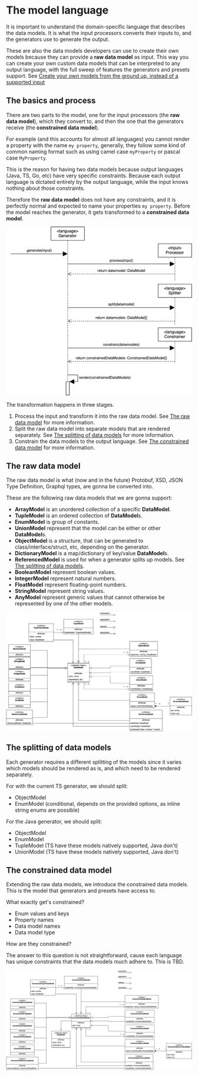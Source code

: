 # The model language

It is important to understand the domain-specific language that describes the data models. It is what the input processors converts their inputs to, and the generators use to generate the output.

These are also the data models developers can use to create their own models because they can provide a **raw data model** as input. This way you can create your own custom data models that can be interpreted to any output language, with the full sweep of features the generators and presets support. See [Create your own models from the ground up, instead of a supported input](./advanced#create-your-own-models-from-the-ground-up-instead-of-a-supported-input)

## The basics and process

There are two parts to the model, one for the input processors (the **raw data model**), which they convert to, and then the one that the generators receive (the **constrained data model**).

For example (and this accounts for almost all languages) you cannot render a property with the name `my property`, generally, they follow some kind of common naming format such as using camel case `myProperty` or pascal case `MyProperty`.

This is the reason for having two data models because output languages (Java, TS, Go, etc) have very specific constraints. Because each output language is dictated entirely by the output language, while the input knows nothing about those constraints.

Therefore the **raw data model** does not have any constraints, and it is perfectly normal and expected to name your properties `my property`. Before the model reaches the generator, it gets transformed to a **constrained data model**.

<p align="center">
  <img src="./img/RenderingProcess.png" />
</p>

The transformation happens in three stages. 

1. Process the input and transform it into the raw data model. See [The raw data model](#the-raw-data-model) for more information.
2. Split the raw data model into separate models that are rendered separately. See [The splitting of data models](#The-splitting-of-data-models) for more information. 
3. Constrain the data models to the output language. See [The constrained data model](#the-constrained-data-model) for more information.

## The raw data model
The raw data model is what (now and in the future) Protobuf, XSD, JSON Type Definition, Graphql types, are gonna be converted into.

These are the following raw data models that we are gonna support:
- **ArrayModel** is an unordered collection of a specific **DataModel**.
- **TupleModel** is an ordered collection of **DataModel**s.
- **EnumModel** is group of constants.
- **UnionModel** represent that the model can be either or other **DataModel**s.
- **ObjectModel** is a structure, that can be generated to class/interface/struct, etc, depending on the generator.
- **DictionaryModel** is a map/dictionary of key/value **DataModel**s.
- **ReferencedModel** is used for when a generator splits up models. See [The splitting of data models](#the-splitting-of-data-models).
- **BooleanModel** represent boolean values.
- **IntegerModel** represent natural numbers.
- **FloatModel** represent floating-point numbers. 
- **StringModel** represent string values.
- **AnyModel** represent generic values that cannot otherwise be represented by one of the other models.


<p align="center">
  <img src="./img/RawDataModel.png" />
</p>

## The splitting of data models
Each generator requires a different splitting of the models since it varies which models should be rendered as is, and which need to be rendered separately.

For with the current TS generator, we should split:
- ObjectModel
- EnumModel (conditional, depends on the provided options, as inline string enums are possible) 

For the Java generator, we should split:
- ObjectModel
- EnumModel
- TupleModel (TS have these models natively supported, Java don't)
- UnionModel (TS have these models natively supported, Java don't)

## The constrained data model

Extending the raw data models, we introduce the constrained data models. This is the model that generators and presets have access to. 

What exactly get's constrained?

- Enum values and keys
- Property names
- Data model names
- Data model type

How are they constrained?

The answer to this question is not straightforward, cause each language has unique constraints that the data models much adhere to. This is TBD.

<p align="center">
  <img src="./img/ConstrainedDataModel.png" />
</p>


